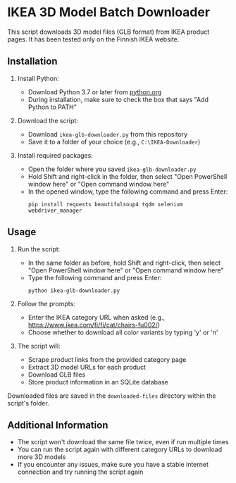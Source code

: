# IKEA 3D Model Batch Downloader

This script downloads 3D model files (GLB format) from IKEA product pages. It has been tested only on the Finnish IKEA website.

## Installation

1. Install Python:
   - Download Python 3.7 or later from [python.org](https://www.python.org/downloads/)
   - During installation, make sure to check the box that says "Add Python to PATH"

2. Download the script:
   - Download `ikea-glb-downloader.py` from this repository
   - Save it to a folder of your choice (e.g., `C:\IKEA-Downloader`)

3. Install required packages:
   - Open the folder where you saved `ikea-glb-downloader.py`
   - Hold Shift and right-click in the folder, then select "Open PowerShell window here" or "Open command window here"
   - In the opened window, type the following command and press Enter:
     ```
     pip install requests beautifulsoup4 tqdm selenium webdriver_manager
     ```

## Usage

1. Run the script:
   - In the same folder as before, hold Shift and right-click, then select "Open PowerShell window here" or "Open command window here"
   - Type the following command and press Enter:
     ```
     python ikea-glb-downloader.py
     ```

2. Follow the prompts:
   - Enter the IKEA category URL when asked (e.g., https://www.ikea.com/fi/fi/cat/chairs-fu002/)
   - Choose whether to download all color variants by typing 'y' or 'n'

3. The script will:
   - Scrape product links from the provided category page
   - Extract 3D model URLs for each product
   - Download GLB files
   - Store product information in an SQLite database

Downloaded files are saved in the `downloaded-files` directory within the script's folder.

## Additional Information

- The script won't download the same file twice, even if run multiple times
- You can run the script again with different category URLs to download more 3D models
- If you encounter any issues, make sure you have a stable internet connection and try running the script again
